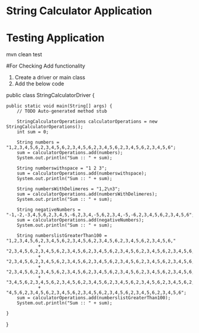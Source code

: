 # String Calculator Application

# Testing Application
mvn clean test

#For Checking Add functionality

1. Create a driver or main class
2. Add the below code

public class StringCalculatorDriver {

	public static void main(String[] args) {
		// TODO Auto-generated method stub

		StringCalculatorOperations calculatorOperations = new StringCalculatorOperations();
		int sum = 0;

		String numbers = "1,2,3,4,5,6,2,3,4,5,6,2,3,4,5,6,2,3,4,5,6,2,3,4,5,6,2,3,4,5,6";
		sum = calculatorOperations.add(numbers);
		System.out.println("Sum :: " + sum);

		String numberswithspace = "1 2 3";
		sum = calculatorOperations.add(numberswithspace);
		System.out.println("Sum :: " + sum);

		String numbersWithDelimeres = "1,2\n3";
		sum = calculatorOperations.add(numbersWithDelimeres);
		System.out.println("Sum :: " + sum);

		String negativeNumbers = "-1,-2,-3,4,5,6,2,3,4,5,-6,2,3,4,-5,6,2,3,4,-5,-6,2,3,4,5,6,2,3,4,5,6";
		sum = calculatorOperations.add(negativeNumbers);
		System.out.println("Sum :: " + sum);

		String numberslistGreaterThan100 = "1,2,3,4,5,6,2,3,4,5,6,2,3,4,5,6,2,3,4,5,6,2,3,4,5,6,2,3,4,5,6,"
				+ "2,3,4,5,6,2,3,4,5,6,2,3,4,5,6,2,3,4,5,6,2,3,4,5,6,2,3,4,5,6,2,3,4,5,6,"
				+ "2,3,4,5,6,2,3,4,5,6,2,3,4,5,6,2,3,4,5,6,2,3,4,5,6,2,3,4,5,6,2,3,4,5,6,"
				+ "2,3,4,5,6,2,3,4,5,6,2,3,4,5,6,2,3,4,5,6,2,3,4,5,6,2,3,4,5,6,2,3,4,5,6,2,"
				+ "3,4,5,6,2,3,4,5,6,2,3,4,5,6,2,3,4,5,6,2,3,4,5,6,2,3,4,5,6,2,3,4,5,6,2,3,"
				+ "4,5,6,2,3,4,5,6,2,3,4,5,6,2,3,4,5,6,2,3,4,5,6,2,3,4,5,6,2,3,4,5,6";
		sum = calculatorOperations.add(numberslistGreaterThan100);
		System.out.println("Sum :: " + sum);

	}

}